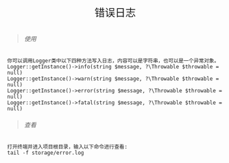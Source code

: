 <div align="center" style="height:50px">
    <font face="Microsoft YaHei UI" size=5>错误日志</font>
</div>

>###### 使用
    你可以调用Logger类中以下四种方法写入日志，内容可以是字符串，也可以是一个异常对象。
    Logger::getInstance()->info(string $message, ?\Throwable $throwable = null)
    Logger::getInstance()->warn(string $message, ?\Throwable $throwable = null)
    Logger::getInstance()->error(string $message, ?\Throwable $throwable = null)
    Logger::getInstance()->fatal(string $message, ?\Throwable $throwable = null)
    
>###### 查看
    打开终端并进入项目根目录，输入以下命令进行查看:
    tail -f storage/error.log
    
   